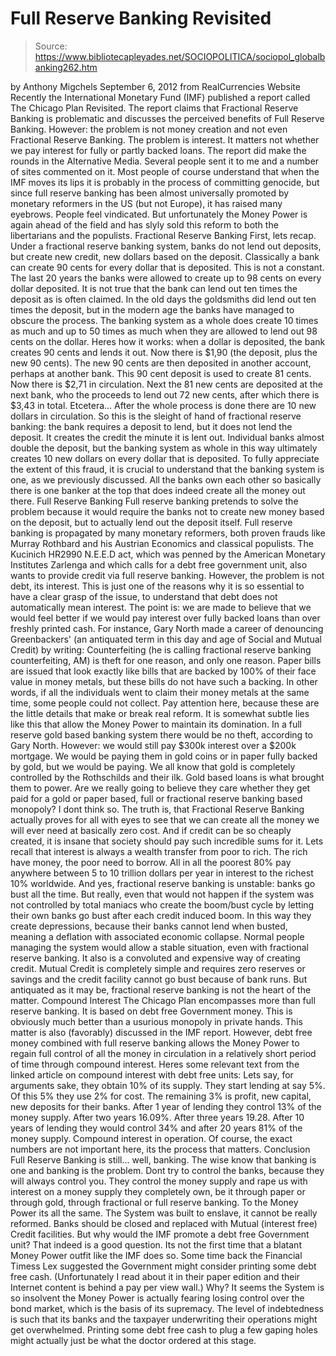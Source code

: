 # Full Reserve Banking Revisited

> Source: https://www.bibliotecapleyades.net/SOCIOPOLITICA/sociopol_globalbanking262.htm

by
Anthony Migchels
September 6, 2012
from
RealCurrencies Website
Recently
the International Monetary Fund (IMF) published a report called The
Chicago Plan Revisited.
The
report claims that
Fractional Reserve Banking is problematic and discusses
the perceived benefits of
Full Reserve Banking.
However: the problem
is not money creation and not even Fractional Reserve Banking. The problem
is interest. It matters not whether we pay interest for fully
or partly backed loans.
The report did make the rounds in the
Alternative Media. Several people sent it to me and a number of sites
commented on it.
Most people of course understand that when the IMF moves its lips it is
probably in the process of committing genocide, but since full reserve
banking has been almost universally promoted by monetary reformers in the US
(but not Europe), it has raised many eyebrows. People feel vindicated.
But unfortunately the Money Power is again ahead
of the field and has slyly sold this reform to both the libertarians and
the populists.
Fractional Reserve
Banking
First, lets recap. Under a fractional
reserve banking system, banks do not lend out deposits, but create new
credit, new dollars based on the deposit.
Classically a bank can create 90 cents for every
dollar that is deposited. This is not a constant. The last 20 years the
banks were allowed to create up to 98 cents on every dollar deposited.
It is not true that the bank can lend out ten
times the deposit as is often claimed. In the old days the goldsmiths did
lend out ten times the deposit, but in the modern age the banks have managed
to obscure the process.
The banking system as a whole does
create 10 times as much and up to 50 times as much when they are allowed to
lend out 98 cents on the dollar.
Heres how it works:
when a dollar is deposited,
the bank creates 90 cents and lends it out. Now there is $1,90 (the deposit,
plus the new 90 cents). The new 90 cents are then deposited in another
account, perhaps at another bank. This 90 cent deposit is used to create 81
cents. Now there is $2,71 in circulation.
Next the 81 new cents are deposited at the next
bank, who the proceeds to lend out 72 new cents, after which there is $3,43
in total. Etcetera...
After the whole process is done there are 10 new dollars
in circulation.
So this is the sleight of hand of fractional
reserve banking: the bank requires a deposit to lend, but it does not lend
the deposit.
It creates the credit the minute it is lent out. Individual
banks almost double the deposit, but the banking system as whole in this way
ultimately creates 10 new dollars on every dollar that is deposited.
To fully appreciate the extent of this fraud, it
is crucial to understand that
the banking system is one, as we previously discussed.
All the banks own each other so basically there is one banker at the top
that does indeed create all the money out there.
Full Reserve Banking
Full reserve banking pretends to solve the problem because it would require
the banks not to create new money based on the deposit, but to actually lend
out the deposit itself.
Full reserve banking is propagated by many
monetary reformers, both proven frauds like Murray Rothbard and his
Austrian
Economics and classical populists.
The Kucinich HR2990 N.E.E.D act, which was
penned by the American Monetary Institutes Zarlenga and which calls for a
debt free government unit, also wants to provide credit via full reserve
banking.
However,
the problem is not debt, its interest.
This is just one of the reasons why it is so
essential to have a clear grasp of the issue, to understand that debt does
not automatically mean interest.
The point is:
we are made to believe that
we would feel better if we would pay interest over fully backed loans than
over freshly printed cash.
For instance,
Gary North made a career of denouncing Greenbackers' (an antiquated
term in this day and age of Social and Mutual Credit) by writing:
Counterfeiting (he is calling fractional reserve banking
counterfeiting, AM) is theft for one reason, and only one reason. Paper
bills are issued that look exactly like bills that are backed by 100% of
their face value in money metals, but these bills do not have such a
backing. In other words, if all the individuals went to claim their
money metals at the same time, some people could not collect.
Pay attention here, because these are the
little details that make or break real reform. It is somewhat subtle lies
like this that allow the Money Power to maintain its domination.
In a full reserve gold based banking system
there would be no theft, according to Gary North. However: we would still
pay $300k interest over a $200k mortgage. We would be paying them in gold
coins or in paper fully backed by gold, but we would be paying.
We all know that gold is completely controlled
by
the Rothschilds and their ilk. Gold based loans is what brought them to
power.
Are we really going to believe they care whether they get paid for a gold or
paper based, full or fractional reserve banking based monopoly? I dont think so.
The truth is, that Fractional Reserve Banking
actually proves for all with eyes to see that we can create all the money we
will ever need at basically zero cost.
And if credit can be so cheaply created, it is
insane that society should pay such incredible sums for it.
Lets recall that interest is always a wealth
transfer from poor to rich. The rich have money, the poor need to borrow.
All in all the poorest 80% pay anywhere between 5 to 10 trillion dollars per
year in interest to the richest 10% worldwide.
And yes, fractional reserve banking is unstable:
banks go bust all the time.
But really, even that would not happen if the
system was not controlled by total maniacs who create the boom/bust cycle by
letting their own banks go bust after each credit induced boom. In this way
they create depressions, because their banks cannot lend when busted,
meaning a deflation with associated economic collapse.
Normal people managing the system would allow a
stable situation, even with fractional reserve banking.
It also is a convoluted and expensive way of
creating credit.
Mutual Credit is completely simple and requires zero reserves or savings
and the credit facility cannot go bust because of bank runs.
But antiquated as it may be, fractional reserve
banking is not the heart of the matter.
Compound Interest
The
Chicago Plan
encompasses more than full reserve banking.
It is based on
debt free Government money. This is obviously much better than a usurious
monopoly in private hands. This matter is also (favorably) discussed in the
IMF report.
However, debt free money combined with full
reserve banking allows the Money Power to regain
full control of all the money in circulation in a relatively short
period of time through compound interest.
Heres some relevant text from the linked
article on compound interest with debt free units:
Lets say,
for arguments sake, they obtain 10% of its supply.
They
start lending at say 5%. Of this 5% they use 2% for cost. The remaining
3% is profit, new capital, new deposits for their banks.
After 1 year of lending they control 13%
of the money supply. After two years 16.09%. After three years 19.28.
After 10 years of
lending they would control 34% and after 20 years 81% of the
money supply.
Compound
interest in operation.
Of course,
the exact numbers are not important here, its the process that
matters.
Conclusion
Full Reserve Banking
is still... well, banking.
The wise know that banking is one and banking is
the problem. Dont try to control the banks, because they will always
control you. They control the money supply and rape us with interest on a
money supply they completely own, be it through paper or through gold,
through fractional or full reserve banking.
To the Money Power its all the same. The System was
built to enslave, it cannot be
really reformed. Banks should be closed and replaced with Mutual (interest
free) Credit facilities.
But why would the IMF promote a debt free
Government unit? That indeed is a good question.
Its not the first time
that a blatant Money Power outfit like the IMF does so. Some time back the
Financial Timess Lex suggested the Government might consider printing some
debt free cash. (Unfortunately I read about it in their paper edition and
their Internet content is behind a pay per view wall.)
Why?
It seems the System is so insolvent the Money
Power is actually fearing losing control over the bond market, which is the
basis of its supremacy. The level of indebtedness is such that its banks and
the taxpayer underwriting their operations might get overwhelmed.
Printing some debt free cash to plug a few
gaping holes might actually just be what the doctor ordered at this stage.
